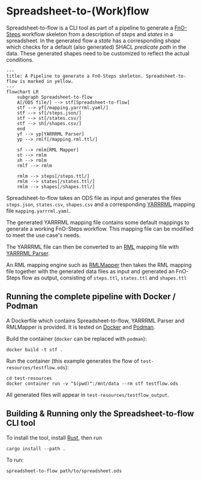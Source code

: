 # Spreadsheet-to-(Work)flow

Spreadsheet-to-flow is a CLI tool as part of a pipeline to generate a 
[FnO-Steps](https://spec.knows.idlab.ugent.be/fno-steps/latest/) workflow
skeleton from a description of *steps* and *states* in a spreadsheet.
In the generated flow a *state* has a corresponding *shape* which
checks for a default (also generated) SHACL *predicate path* in the data.
These generated shapes need to be customized to reflect the actual conditions.

```mermaid
---
title: A Pipeline to generate a FnO-Steps skeleton. Spreadsheet-to-flow is marked in yellow.
---
flowchart LR
    subgraph Spreadsheet-to-flow
    A[/ODS file/] --> stf[Spreadsheet-to-flow]
    stf --> yf[/mapping.yarrrml.yaml/]
    stf --> sf[/steps.json/]
    stf --> st[/states.csv/]
    stf --> sh[/shapes.csv/]
    end
    yf --> yp[YARRRML Parser]
    yp --> rmlf[/mapping.rml.ttl/]

    sf --> rmlm[RML Mapper]
    st --> rmlm
    sh --> rmlm
    rmlf --> rmlm

    rmlm --> steps[/steps.ttl/]
    rmlm --> states[/states.ttl/]
    rmlm --> shapes[/shapes.ttl/]
```

Spreadsheet-to-flow takes an ODS file as input and generates the files
`steps.json`, `states.csv`, `shapes.csv` and a corresponding
[YARRRML](https://rml.io/yarrrml/) mapping file `mapping.yarrrml.yaml`.

The generated YARRRML mapping file contains some default mappings to
generate a working FnO-Steps workflow. This mapping file can be modified
to meet the use case's needs.

The YARRRML file can then be converted to an [RML](https://rml.io/specs/rml/)
mapping file with [YARRRML Parser](https://github.com/rmlio/yarrrml-parser).

An RML mapping engine such as [RMLMapper](https://github.com/RMLio/rmlmapper-java)
then takes the RML mapping file together with the generated data files as input
and generated an FnO-Steps flow as output, consisting of
`steps.ttl`, `states.ttl` and `shapes.ttl`

## Running the complete pipeline with Docker / Podman
A Dockerfile which contains Spreadsheet-to-flow, YARRRML Parser and RMLMapper is provided.
It is tested on [Docker](https://www.docker.com/) and [Podman](https://podman.io/).

Build the container (`docker` can be replaced with `podman`):

```shell
docker build -t stf .
```

Run the container (this example generates the flow of `test-resources/testflow.ods`):

```shell
cd test-resources
docker container run -v "$(pwd)":/mnt/data --rm stf testflow.ods
```

All generated files will appear in `test-resources/testflow_output`.


## Building & Running only the Spreadsheet-to-flow CLI tool

To install the tool, install [Rust](https://www.rust-lang.org/tools/install),
then run

```shell
cargo install --path .
```

To run:

```shell
spreadsheet-to-flow path/to/spreadsheet.ods
```
